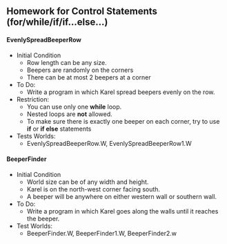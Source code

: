 ## Homework for Control Statements (for/while/if/if...else...)

#### EvenlySpreadBeeperRow
- Initial Condition
    - Row length can be any size.
    - Beepers are randomly on the corners
    - There can be at most 2 beepers at a corner
- To Do:
    - Write a program in which Karel spread beepers evenly on the row.
- Restriction:
    - You can use only one **while** loop.
    - Nested loops are **not** allowed.
    - To make sure there is exactly one beeper on each corner, try to use **if** or **if else** statements
- Tests Worlds:
    - EvenlySpreadBeeperRow.W, EvenlySpreadBeeperRow1.W

#### BeeperFinder
- Initial Condition
    - World size can be of any width and height.
    - Karel is on the north-west corner facing south.
    - A beeper will be anywhere on either western wall or southern wall.
- To Do:
    - Write a program in which Karel goes along the walls until it reaches the beeper.
- Test Worlds:
    - BeeperFinder.W, BeeperFinder1.W, BeeperFinder2.w